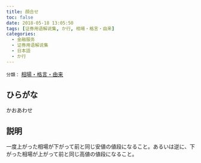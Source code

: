 ```yaml
---
title: 顔合せ
toc: false
date: 2018-05-18 13:05:50
tags: [证券用语解说集, か行, 相場・格言・由来]
categories:
  - 金融服务
  - 证券用语解说集
  - 日本語
  - か行
---
```


`分類：` [相場・格言・由来](/tags/相場・格言・由来/)

## ひらがな

かおあわせ

## 説明

一度上がった相場が下がって前と同じ安値の値段になること。あるいは逆に、下がった相場が上がって前と同じ高値の値段になること。
